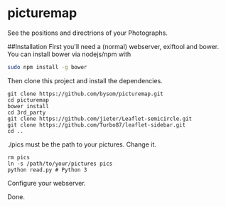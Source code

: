picturemap
==========

See the positions and directrions of your Photographs.

##Installation
First you'll need a (normal) webserver, exiftool and bower.
You can install bower via nodejs/npm with
```sh
sudo npm install -g bower
````

Then clone this project and install the dependencies.
```
git clone https://github.com/bysom/picturemap.git
cd picturemap
bower install
cd 3rd_party
git clone https://github.com/jieter/Leaflet-semicircle.git
git clone https://github.com/Turbo87/leaflet-sidebar.git
cd ..
```
./pics must be the path to your pictures. Change it.

```
rm pics
ln -s /path/to/your/pictures pics
python read.py # Python 3
```
Configure your webserver.

Done.
